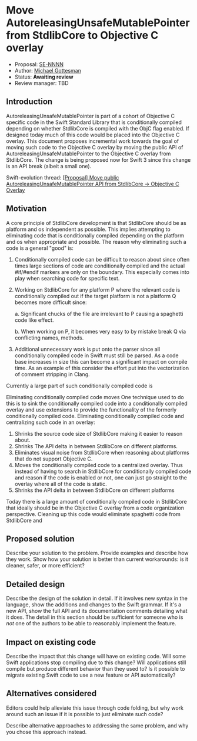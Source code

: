 # Move AutoreleasingUnsafeMutablePointer from StdlibCore to Objective C overlay

* Proposal: [SE-NNNN](NNNN-Move-autoreleasing-pointer-to-objc-overlay.md)
* Author: [Michael Gottesman](https://github.com/gottesmm)
* Status: **Awaiting review**
* Review manager: TBD

## Introduction

AutoreleasingUnsafeMutablePointer is part of a cohort of Objective C specific code in the Swift Standard Library that is conditionally compiled depending on whether StdlibCore is compiled with the ObjC flag enabled. If designed today much of this code would be placed into the Objective C overlay. This document proposes incremental work towards the goal of moving such code to the Objective C overlay by moving the public API of AutoreleasingUnsafeMutablePointer to the Objective C overlay from StdlibCore. The change is being proposed now for Swift 3 since this change is an API break (albeit a small one).

Swift-evolution thread: [[Proposal] Move public AutoreleasingUnsafeMutablePointer API from StdlibCore -> Objective C Overlay](http://thread.gmane.org/gmane.comp.lang.swift.evolution/24631)

## Motivation

A core principle of StdlibCore development is that StdlibCore should be as platform and os independent as possible. This implies attempting to eliminating code that is conditionally compiled depending on the platform and os when appropriate and possible. The reason why eliminating such a code is a general "good" is:

1. Conditionally compiled code can be difficult to reason about since often times large sections of code are conditionally compiled and the actual \#if/\#endif markers are only on the boundary. This especially comes into play when searching code for specific text.

2. Working on StdlibCore for any platform P where the relevant code is conditionally compiled out if the target platform is not a platform Q becomes more difficult since:

   a. Significant chucks of the file are irrelevant to P causing a spaghetti code like effect.

   b. When working on P, it becomes very easy to by mistake break Q via conflicting names, methods.

3. Additional unnecessary work is put onto the parser since all conditionally compiled code in Swift must still be parsed. As a code base increases in size this can become a significant impact on compile time. As an example of this consider the effort put into the vectorization of comment stripping in Clang.

Currently a large part of such conditionally compiled code is

Eliminating conditionally compiled code moves One technique used to do this is to sink the conditionally compiled code into a conditionally compiled overlay and use
extensions to provide the functionality of the formerly conditionally compiled
code. Eliminating conditionally compiled code and centralizing such code in an
overlay:

1. Shrinks the source code size of StdlibCore making it easier to reason about.
2. Shrinks The API delta in between StdlibCore on different platforms.
3. Eliminates visual noise from StdlibCore when reasoning about platforms that
   do not support Objective C.
4. Moves the conditionally compiled code to a centralized overlay. Thus instead
   of having to search in StdlibCore for conditionally compiled code and reason
   if the code is enabled or not, one can just go straight to the overlay where
   all of the code is static.
5. Shrinks the API delta in between StdlibCore on different platforms

Today there is a large amount of conditionally compiled code in StdlibCore that
ideally should be in the Objective C overlay from a code organization
perspective. Cleaning up this code would eliminate spaghetti code from
StdlibCore and 

## Proposed solution

Describe your solution to the problem. Provide examples and describe
how they work. Show how your solution is better than current
workarounds: is it cleaner, safer, or more efficient?

## Detailed design

Describe the design of the solution in detail. If it involves new
syntax in the language, show the additions and changes to the Swift
grammar. If it's a new API, show the full API and its documentation
comments detailing what it does. The detail in this section should be
sufficient for someone who is *not* one of the authors to be able to
reasonably implement the feature.

## Impact on existing code

Describe the impact that this change will have on existing code. Will some
Swift applications stop compiling due to this change? Will applications still
compile but produce different behavior than they used to? Is it
possible to migrate existing Swift code to use a new feature or API
automatically?

## Alternatives considered

Editors could help alleviate this issue through code folding, but why work
around such an issue if it is possible to just eliminate such code?

Describe alternative approaches to addressing the same problem, and
why you chose this approach instead.

